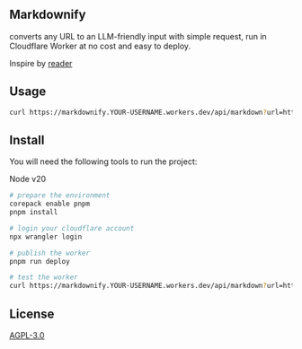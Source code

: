 ## Markdownify

converts any URL to an LLM-friendly input with simple request, run in Cloudflare Worker at no cost and easy to deploy.

Inspire by [reader](https://github.com/jina-ai/reader)

## Usage

```bash
curl https://markdownify.YOUR-USERNAME.workers.dev/api/markdown?url=https://about.google
```

## Install

You will need the following tools to run the project:

Node v20

```bash
# prepare the environment
corepack enable pnpm
pnpm install

# login your cloudflare account
npx wrangler login

# publish the worker
pnpm run deploy

# test the worker
curl https://markdownify.YOUR-USERNAME.workers.dev/api/markdown?url=https://about.google
```

## License

[AGPL-3.0](https://www.gnu.org/licenses/agpl-3.0.html)

